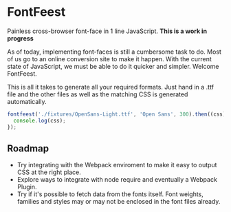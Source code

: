 FontFeest
=========

Painless cross-browser font-face in 1 line JavaScript. **This is a work in progress**

As of today, implementing font-faces is still a cumbersome task to do. Most of us go to an online conversion site to make it happen. With the current state of JavaScript, we must be able to do it quicker and simpler. Welcome FontFeest.

This is all it takes to generate all your required formats. Just hand in a .ttf file and the other files as well as the matching CSS is generated automatically.

```javascript
fontfeest('./fixtures/OpenSans-Light.ttf', 'Open Sans', 300).then((css) => {
  console.log(css);
});
```

## Roadmap

* Try integrating with the Webpack enviroment to make it easy to output CSS at the right place.
* Explore ways to integrate with node require and eventually a Webpack Plugin.
* Try if it's possible to fetch data from the fonts itself. Font weights, families and styles may or may not be enclosed in the font files already.
